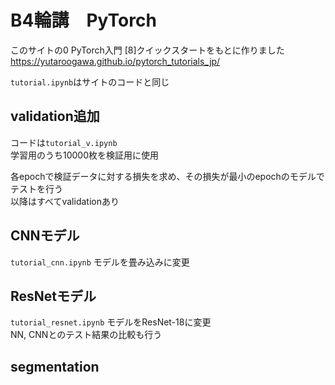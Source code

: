 # B4輪講　PyTorch

このサイトの0 PyTorch入門 [8]クイックスタートをもとに作りました  
https://yutaroogawa.github.io/pytorch_tutorials_jp/

`tutorial.ipynb`はサイトのコードと同じ

## validation追加
コードは`tutorial_v.ipynb`  
学習用のうち10000枚を検証用に使用

各epochで検証データに対する損失を求め、その損失が最小のepochのモデルでテストを行う  
以降はすべてvalidationあり

## CNNモデル
`tutorial_cnn.ipynb`
モデルを畳み込みに変更

## ResNetモデル
`tutorial_resnet.ipynb`
モデルをResNet-18に変更  
NN, CNNとのテスト結果の比較も行う

## segmentation

